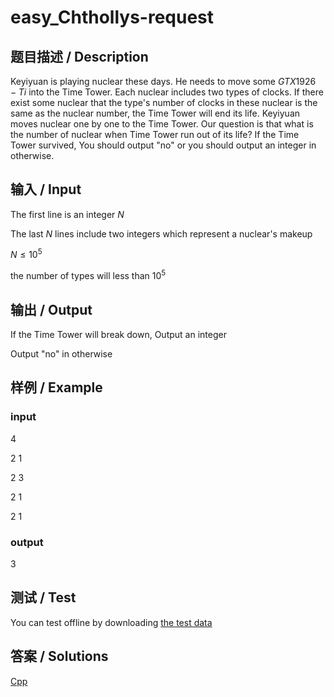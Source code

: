
# easy_Chthollys-request

## 题目描述 / Description

Keyiyuan is playing nuclear these days. He needs to move some $GTX1926-Ti$ into the Time Tower. Each nuclear includes two types of clocks. If there exist some nuclear that the type's number of clocks in these nuclear is the same as the nuclear number, the Time Tower will end its life. Keyiyuan moves nuclear one by one to the Time Tower. Our question is that what is the number of nuclear when Time Tower run out of its life? If the Time Tower survived, You should output "no" or you should output an integer in otherwise.

## 输入 / Input

The first line is an integer $N$

The last $N$ lines include two integers which represent a nuclear's makeup

$N\leq{10}^5$

the number of types will less than ${10}^5$

## 输出 / Output

If the Time Tower will break down, Output an integer

Output "no" in otherwise

## 样例 / Example

### input

4

2 1

2 3

2 1

2 1

### output

3

## 测试 / Test

You can test offline by downloading [the test data](https://github.com/SIST-Manual/easy_Boom/blob/master/test/)

## 答案 / Solutions

[Cpp](https://github.com/SIST-Manual/easy_Boom/blob/master/solve.cpp)
